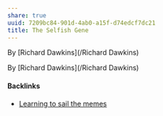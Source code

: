 ```yaml
---
share: true
uuid: 7209bc84-901d-4ab0-a15f-d74edcf7dc21
title: The Selfish Gene
---
```

By [Richard Dawkins](/Richard Dawkins)

By [Richard Dawkins](/Richard Dawkins)

#### Backlinks

* [Learning to sail the memes](/e3ed979d-7207-4dfa-806c-03aab973a4c9)